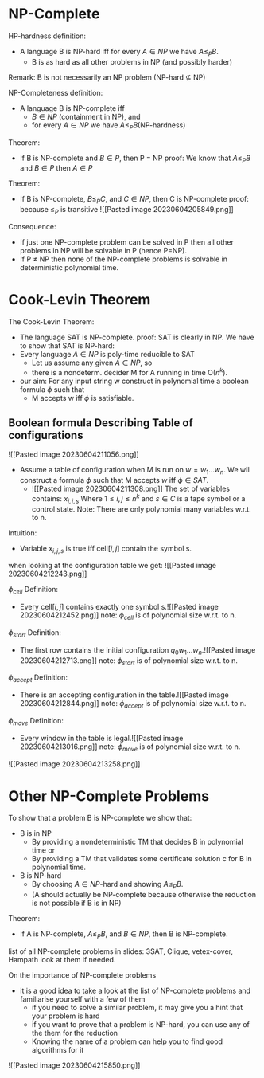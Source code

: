 
# NP-Complete

HP-hardness definition:
* A language B is NP-hard iff for every $A\in NP$ we have $A\leq_P B$.
	* B is as hard as all other problems in NP (and possibly harder)

Remark: B is not necessarily an NP problem (NP-hard $\nsubseteq$ NP)

NP-Completeness definition:
* A language B is NP-complete iff
	* $B \in NP$ (containment in NP), and
	* for every $A \in NP$ we have $A\leq_P B$(NP-hardness)

Theorem:
* If B is NP-complete and $B \in P$, then P = NP
proof: We know that  $A\leq_P B$ and $B \in P$ then $A \in P$

Theorem:
* If B is NP-complete,  $B\leq_P C$, and $C \in NP$, then C is NP-complete
proof: because $\leq_P$ is transitive ![[Pasted image 20230604205849.png]]

Consequence:
* If just one NP-complete problem can be solved in P then all other problems in NP will be solvable in P (hence P=NP). 
* If P $\neq$ NP then none of the NP-complete problems is solvable in deterministic polynomial time.


# Cook-Levin Theorem
The Cook-Levin Theorem:
* The language SAT is NP-complete.
proof: SAT is clearly in NP. We have to show that SAT is NP-hard:
* Every language $A\in NP$ is poly-time reducible to SAT
	* Let us assume any given $A \in NP$, so
	* there is a nondeterm. decider M for A running in time O($n^k$).
* our aim: For any input string w construct in polynomial time a boolean formula $\phi$ such that
	* M accepts w iff $\phi$ is satisfiable.

## Boolean formula Describing Table of configurations
![[Pasted image 20230604211056.png]]

* Assume a table of configuration when M is run on $w = w_1\dots w_n$. We will construct a formula $\phi$ such that M accepts $w$ iff $\phi \in SAT$.
	* ![[Pasted image 20230604211308.png]]
The set of variables contains: $x_{i,j,s}$
Where $1\leq i,j\leq n^k$ and $s \in C$ is a tape symbol or a control state.
Note: There are only polynomial many variables w.r.t. to n.

Intuition:
* Variable $x_{i,j,s}$ is true iff cell\[$i,j$\] contain the symbol s.

when looking at the configuration table we get: ![[Pasted image 20230604212243.png]]

$\phi_{cell}$ Definition:
* Every cell\[$i,j$\] contains exactly one symbol s.![[Pasted image 20230604212452.png]]
note: $\phi_{cell}$ is of polynomial size w.r.t. to n.

$\phi_{start}$ Definition:
* The first row contains the initial configuration $q_0w_1\dots w_n$.![[Pasted image 20230604212713.png]]
note: $\phi_{start}$ is of polynomial size w.r.t. to n.

$\phi_{accept}$ Definition:
* There is an accepting configuration in the table.![[Pasted image 20230604212844.png]]
note: $\phi_{accept}$ is of polynomial size w.r.t. to n.

$\phi_{move}$ Definition:
* Every window in the table is legal.![[Pasted image 20230604213016.png]]
note: $\phi_{move}$ is of polynomial size w.r.t. to n.

![[Pasted image 20230604213258.png]]


# Other NP-Complete Problems
To show that a problem B is NP-complete we show that:
* B is in NP 
	* By providing a nondeterministic TM that decides B in polynomial time or
	* By providing a TM that validates some certificate solution c for B in polynomial time.
* B is NP-hard
	* By choosing $A \in NP$-hard and showing $A \leq_P B$.
	* (A should actually be NP-complete because otherwise the reduction is not possible if B is in NP)

Theorem:
* If A is NP-complete, $A \leq_P B$, and $B \in NP$, then B is NP-complete.

list of all NP-complete problems in slides: 3SAT, Clique, vetex-cover, Hampath
look at them if needed.

On the importance of NP-complete problems
* it is a good idea to take a look at the list of NP-complete problems and familiarise yourself with a few of them
	* if you need to solve a similar problem, it may give you a hint that your problem is hard
	* if you want to prove that a problem is NP-hard, you can use any of the them for the reduction
	* Knowing the name of a problem can help you to find good algorithms for it

![[Pasted image 20230604215850.png]]


